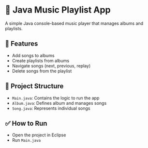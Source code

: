 # 🎵 Java Music Playlist App

A simple Java console-based music player that manages albums and playlists.

## 🚀 Features
- Add songs to albums
- Create playlists from albums
- Navigate songs (next, previous, replay)
- Delete songs from the playlist

## 📂 Project Structure
- `Main.java`: Contains the logic to run the app
- `Album.java`: Defines album and manages songs
- `Song.java`: Represents individual songs

## ✅ How to Run
- Open the project in Eclipse
- Run `Main.java`
